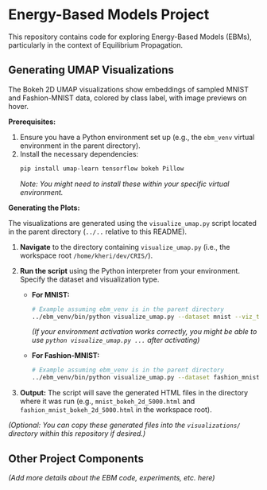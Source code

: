 # Energy-Based Models Project

This repository contains code for exploring Energy-Based Models (EBMs), particularly in the context of Equilibrium Propagation.

## Generating UMAP Visualizations

The Bokeh 2D UMAP visualizations show embeddings of sampled MNIST and Fashion-MNIST data, colored by class label, with image previews on hover.

**Prerequisites:**

1.  Ensure you have a Python environment set up (e.g., the `ebm_venv` virtual environment in the parent directory).
2.  Install the necessary dependencies:
    ```bash
    pip install umap-learn tensorflow bokeh Pillow
    ```
    *Note: You might need to install these within your specific virtual environment.*

**Generating the Plots:**

The visualizations are generated using the `visualize_umap.py` script located in the parent directory (`../..` relative to this README).

1.  **Navigate** to the directory containing `visualize_umap.py` (i.e., the workspace root `/home/kheri/dev/CRIS/`).
2.  **Run the script** using the Python interpreter from your environment. Specify the dataset and visualization type.

    *   **For MNIST:**
        ```bash
        # Example assuming ebm_venv is in the parent directory
        ../ebm_venv/bin/python visualize_umap.py --dataset mnist --viz_type bokeh_2d --samples_per_class 500
        ```
        *(If your environment activation works correctly, you might be able to use `python visualize_umap.py ...` after activating)*

    *   **For Fashion-MNIST:**
        ```bash
        # Example assuming ebm_venv is in the parent directory
        ../ebm_venv/bin/python visualize_umap.py --dataset fashion_mnist --viz_type bokeh_2d --samples_per_class 500
        ```

3.  **Output:** The script will save the generated HTML files in the directory where it was run (e.g., `mnist_bokeh_2d_5000.html` and `fashion_mnist_bokeh_2d_5000.html` in the workspace root).

*(Optional: You can copy these generated files into the `visualizations/` directory within this repository if desired.)*

## Other Project Components

*(Add more details about the EBM code, experiments, etc. here)* 